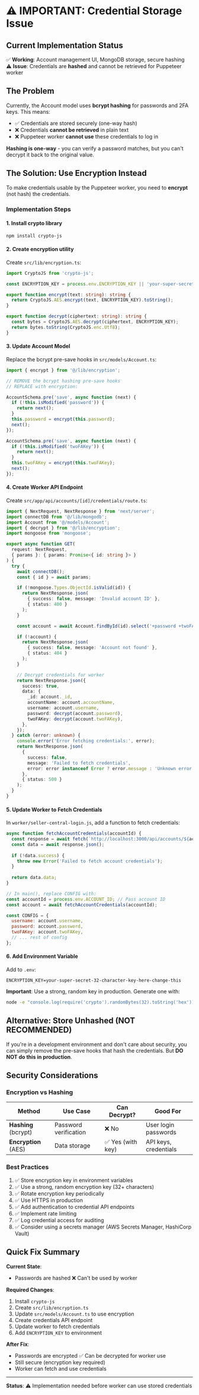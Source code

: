 # ⚠️ IMPORTANT: Credential Storage Issue

## Current Implementation Status

✅ **Working**: Account management UI, MongoDB storage, secure hashing  
⚠️ **Issue**: Credentials are **hashed** and cannot be retrieved for Puppeteer worker

## The Problem

Currently, the Account model uses **bcrypt hashing** for passwords and 2FA keys. This means:

- ✅ Credentials are stored securely (one-way hash)
- ❌ Credentials **cannot be retrieved** in plain text
- ❌ Puppeteer worker **cannot use** these credentials to log in

**Hashing is one-way** - you can verify a password matches, but you can't decrypt it back to the original value.

## The Solution: Use Encryption Instead

To make credentials usable by the Puppeteer worker, you need to **encrypt** (not hash) the credentials.

### Implementation Steps

#### 1. Install crypto library

```bash
npm install crypto-js
```

#### 2. Create encryption utility

Create `src/lib/encryption.ts`:

```typescript
import CryptoJS from 'crypto-js';

const ENCRYPTION_KEY = process.env.ENCRYPTION_KEY || 'your-super-secret-key-change-this-in-production';

export function encrypt(text: string): string {
  return CryptoJS.AES.encrypt(text, ENCRYPTION_KEY).toString();
}

export function decrypt(ciphertext: string): string {
  const bytes = CryptoJS.AES.decrypt(ciphertext, ENCRYPTION_KEY);
  return bytes.toString(CryptoJS.enc.Utf8);
}
```

#### 3. Update Account Model

Replace the bcrypt pre-save hooks in `src/models/Account.ts`:

```typescript
import { encrypt } from '@/lib/encryption';

// REMOVE the bcrypt hashing pre-save hooks
// REPLACE with encryption:

AccountSchema.pre('save', async function (next) {
  if (!this.isModified('password')) {
    return next();
  }
  this.password = encrypt(this.password);
  next();
});

AccountSchema.pre('save', async function (next) {
  if (!this.isModified('twoFAKey')) {
    return next();
  }
  this.twoFAKey = encrypt(this.twoFAKey);
  next();
});
```

#### 4. Create Worker API Endpoint

Create `src/app/api/accounts/[id]/credentials/route.ts`:

```typescript
import { NextRequest, NextResponse } from 'next/server';
import connectDB from '@/lib/mongodb';
import Account from '@/models/Account';
import { decrypt } from '@/lib/encryption';
import mongoose from 'mongoose';

export async function GET(
  request: NextRequest,
  { params }: { params: Promise<{ id: string }> }
) {
  try {
    await connectDB();
    const { id } = await params;

    if (!mongoose.Types.ObjectId.isValid(id)) {
      return NextResponse.json(
        { success: false, message: 'Invalid account ID' },
        { status: 400 }
      );
    }

    const account = await Account.findById(id).select('+password +twoFAKey');

    if (!account) {
      return NextResponse.json(
        { success: false, message: 'Account not found' },
        { status: 404 }
      );
    }

    // Decrypt credentials for worker
    return NextResponse.json({
      success: true,
      data: {
        _id: account._id,
        accountName: account.accountName,
        username: account.username,
        password: decrypt(account.password),
        twoFAKey: decrypt(account.twoFAKey),
      },
    });
  } catch (error: unknown) {
    console.error('Error fetching credentials:', error);
    return NextResponse.json(
      {
        success: false,
        message: 'Failed to fetch credentials',
        error: error instanceof Error ? error.message : 'Unknown error',
      },
      { status: 500 }
    );
  }
}
```

#### 5. Update Worker to Fetch Credentials

In `worker/seller-central-login.js`, add a function to fetch credentials:

```javascript
async function fetchAccountCredentials(accountId) {
  const response = await fetch(`http://localhost:3000/api/accounts/${accountId}/credentials`);
  const data = await response.json();
  
  if (!data.success) {
    throw new Error('Failed to fetch account credentials');
  }
  
  return data.data;
}

// In main(), replace CONFIG with:
const accountId = process.env.ACCOUNT_ID; // Pass account ID
const account = await fetchAccountCredentials(accountId);

const CONFIG = {
  username: account.username,
  password: account.password,
  twoFAKey: account.twoFAKey,
  // ... rest of config
};
```

#### 6. Add Environment Variable

Add to `.env`:

```env
ENCRYPTION_KEY=your-super-secret-32-character-key-here-change-this
```

**Important**: Use a strong, random key in production. Generate one with:

```bash
node -e "console.log(require('crypto').randomBytes(32).toString('hex'))"
```

## Alternative: Store Unhashed (NOT RECOMMENDED)

If you're in a development environment and don't care about security, you can simply remove the pre-save hooks that hash the credentials. But **DO NOT do this in production**.

## Security Considerations

### Encryption vs Hashing

| Method | Use Case | Can Decrypt? | Good For |
|--------|----------|--------------|----------|
| **Hashing** (bcrypt) | Password verification | ❌ No | User login passwords |
| **Encryption** (AES) | Data storage | ✅ Yes (with key) | API keys, credentials |

### Best Practices

1. ✅ Store encryption key in environment variables
2. ✅ Use a strong, random encryption key (32+ characters)
3. ✅ Rotate encryption key periodically
4. ✅ Use HTTPS in production
5. ✅ Add authentication to credential API endpoints
6. ✅ Implement rate limiting
7. ✅ Log credential access for auditing
8. ✅ Consider using a secrets manager (AWS Secrets Manager, HashiCorp Vault)

## Quick Fix Summary

**Current State**: 
- Passwords are hashed ❌ Can't be used by worker

**Required Changes**:
1. Install `crypto-js`
2. Create `src/lib/encryption.ts`
3. Update `src/models/Account.ts` to use encryption
4. Create credentials API endpoint
5. Update worker to fetch credentials
6. Add `ENCRYPTION_KEY` to environment

**After Fix**:
- Passwords are encrypted ✅ Can be decrypted for worker use
- Still secure (encryption key required)
- Worker can fetch and use credentials

---

**Status**: ⚠️ Implementation needed before worker can use stored credentials

